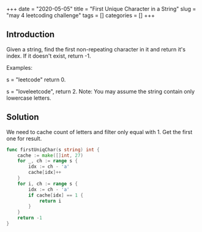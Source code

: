 +++
date = "2020-05-05"
title = "First Unique Character in a String"
slug = "may 4 leetcoding challenge"
tags = []
categories = []
+++

## Introduction

Given a string, find the first non-repeating character in it and return it's index. If it doesn't exist, return -1.

Examples:

s = "leetcode"
return 0.

s = "loveleetcode",
return 2.
Note: You may assume the string contain only lowercase letters.

## Solution

We need to cache count of letters and filter only equal with 1. Get the first one for result.

``` go
func firstUniqChar(s string) int {
    cache := make([]int, 27)
    for _, ch := range s {
        idx := ch - 'a'
        cache[idx]++
    }
    for i, ch := range s {
        idx := ch - 'a'
        if cache[idx] == 1 {
            return i
        }
    }
    return -1
}
```

